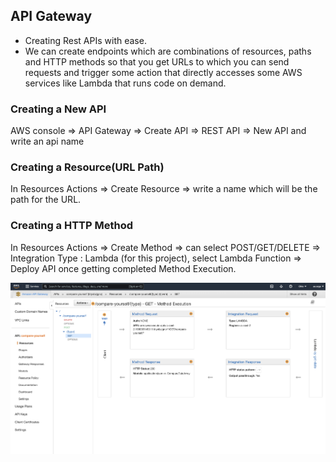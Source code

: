 ## API Gateway 

- Creating Rest APIs with ease.
- We can create endpoints which are combinations of resources, paths and HTTP methods so that you get URLs to which you can send 
requests and trigger some action that directly accesses some AWS services like Lambda that runs code on demand.

### Creating a New API

AWS console => API Gateway => Create API => REST API => New API and write an api name

### Creating a Resource(URL Path)

In Resources Actions => Create Resource => write a name which will be the path for the URL.

### Creating a HTTP Method

In Resources Actions => Create Method => can select POST/GET/DELETE => Integration Type : Lambda (for this project), select Lambda Function => Deploy API once getting completed Method Execution.

![](../images/apigateway-httpmethods.png)